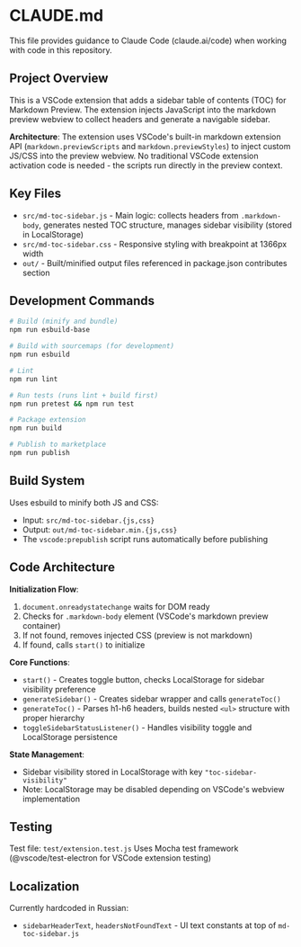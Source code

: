 # CLAUDE.md

This file provides guidance to Claude Code (claude.ai/code) when working with code in this repository.

## Project Overview

This is a VSCode extension that adds a sidebar table of contents (TOC) for Markdown Preview. The extension injects JavaScript into the markdown preview webview to collect headers and generate a navigable sidebar.

**Architecture**: The extension uses VSCode's built-in markdown extension API (`markdown.previewScripts` and `markdown.previewStyles`) to inject custom JS/CSS into the preview webview. No traditional VSCode extension activation code is needed - the scripts run directly in the preview context.

## Key Files

- `src/md-toc-sidebar.js` - Main logic: collects headers from `.markdown-body`, generates nested TOC structure, manages sidebar visibility (stored in LocalStorage)
- `src/md-toc-sidebar.css` - Responsive styling with breakpoint at 1366px width
- `out/` - Built/minified output files referenced in package.json contributes section

## Development Commands

```bash
# Build (minify and bundle)
npm run esbuild-base

# Build with sourcemaps (for development)
npm run esbuild

# Lint
npm run lint

# Run tests (runs lint + build first)
npm run pretest && npm run test

# Package extension
npm run build

# Publish to marketplace
npm run publish
```

## Build System

Uses esbuild to minify both JS and CSS:
- Input: `src/md-toc-sidebar.{js,css}`
- Output: `out/md-toc-sidebar.min.{js,css}`
- The `vscode:prepublish` script runs automatically before publishing

## Code Architecture

**Initialization Flow**:
1. `document.onreadystatechange` waits for DOM ready
2. Checks for `.markdown-body` element (VSCode's markdown preview container)
3. If not found, removes injected CSS (preview is not markdown)
4. If found, calls `start()` to initialize

**Core Functions**:
- `start()` - Creates toggle button, checks LocalStorage for sidebar visibility preference
- `generateSidebar()` - Creates sidebar wrapper and calls `generateToc()`
- `generateToc()` - Parses h1-h6 headers, builds nested `<ul>` structure with proper hierarchy
- `toggleSidebarStatusListener()` - Handles visibility toggle and LocalStorage persistence

**State Management**:
- Sidebar visibility stored in LocalStorage with key `"toc-sidebar-visibility"`
- Note: LocalStorage may be disabled depending on VSCode's webview implementation

## Testing

Test file: `test/extension.test.js`
Uses Mocha test framework (@vscode/test-electron for VSCode extension testing)

## Localization

Currently hardcoded in Russian:
- `sidebarHeaderText`, `headersNotFoundText` - UI text constants at top of `md-toc-sidebar.js`
